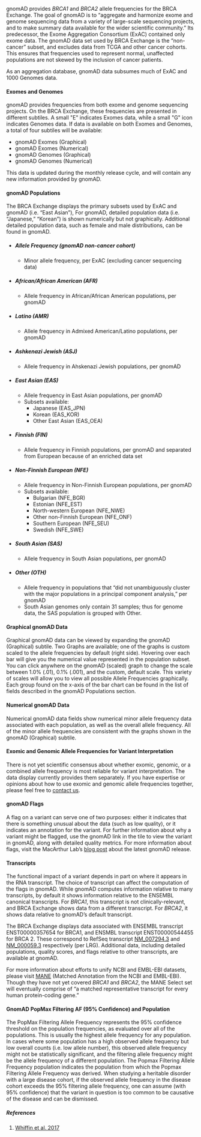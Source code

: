 
gnomAD provides _BRCA1_ and _BRCA2_ allele frequencies for the BRCA Exchange. The goal of gnomAD is to “aggregate and harmonize exome and genome sequencing data from a variety of large-scale sequencing projects, and to make summary data available for the wider scientific community.” Its predecessor, the Exome Aggregation Consortium (ExAC) contained only exome data. The gnomAD data set used by BRCA Exchange is the “non-cancer” subset, and excludes data from TCGA and other cancer cohorts. This ensures that frequencies used to represent normal, unaffected populations are not skewed by the inclusion of cancer patients. 

As an aggregation database, gnomAD data subsumes much of ExAC and 1000 Genomes data. 

#### Exomes and Genomes 
gnomAD provides frequencies from both exome and genome sequencing projects. On the BRCA Exchange, these frequencies are presented in different subtiles. A small "E" indicates Exomes data, while a small "G" icon indicates Genomes data. If data is available on both Exomes and Genomes, a total of four subtiles will be available:

* gnomAD Exomes (Graphical) 
* gnomAD Exomes (Numerical) 
* gnomAD Genomes (Graphical) 
* gnomAD Genomes (Numerical) 

This data is updated during the monthly release cycle, and will contain any new information provided by gnomAD. 

#### gnomAD Populations

The BRCA Exchange displays the primary subsets used by ExAC and gnomAD (i.e. “East  Asian”), For gnomAD, detailed population data (i.e. “Japanese,” “Korean”) is shown numerically but not graphically. Additional detailed population data, such as female and male distributions, can be found in gnomAD. 

* ##### Allele Frequency (gnomAD non-cancer cohort)
	* Minor allele frequency, per ExAC (excluding cancer sequencing data)
* ##### African/African American (AFR)
	* Allele frequency in African/African American populations, per gnomAD
* ##### Latino (AMR)
	* Allele frequency in Admixed American/Latino populations, per gnomAD
* ##### Ashkenazi Jewish (ASJ)
	* Allele frequency in Ahskenazi Jewish populations, per gnomAD
* ##### East Asian (EAS)
	* Allele frequency in East Asian populations, per gnomAD
	* Subsets available:
		* Japanese (EAS_JPN)
		* Korean (EAS_KOR)
		* Other East Asian (EAS_OEA)
* ##### Finnish (FIN)
	* Allele frequency in Finnish populations, per gnomAD and separated from European because of an enriched data set
* ##### Non-Finnish European (NFE)
	* Allele frequency in Non-Finnish European populations, per gnomAD
	* Subsets available:
		* Bulgarian (NFE_BGR)
		* Estonian (NFE_EST)
		* North-western European (NFE_NWE)
		* Other non-Finnish European (NFE_ONF)
		* Southern European (NFE_SEU)
		* Swedish (NFE_SWE)
* ##### South Asian (SAS)
	* Allele frequency in South Asian populations, per gnomAD
* ##### Other (OTH)
	* Allele frequency in populations that “did not unambiguously cluster with the major populations in a principal component analysis,” per gnomAD
	* South Asian genomes only contain 31 samples; thus for genome data, the SAS population is grouped with Other.

#### Graphical gnomAD Data
Graphical gnomAD data can be viewed by expanding the gnomAD (Graphical) subtile. Two Graphs are available; one of the graphs is custom scaled to the allele frequencies by default (right side). Hovering over each bar will give you the numerical value represented in the population subset. You can click anywhere on the gnomAD (scaled) graph to change the scale between 1.0% (.01), 0.1% (.001), and the custom, default scale. This variety of scales will allow you to view all possible Allele Frequencies graphically.
Each group found on the x-axis of the bar chart can be found in the list of fields described in the gnomAD Populations section.

#### Numerical gnomAD Data
Numerical gnomAD data fields show numerical minor allele frequency data associated with each population, as well as the overall allele frequency. All of the minor allele frequencies are consistent with the graphs shown in the gnomAD (Graphical) subtile.

#### Exomic and Genomic Allele Frequencies for Variant Interpretation
There is not yet scientific consensus about whether exomic, genomic, or a combined allele frequency is most reliable for variant interpretation. The data display currently provides them separately. If you have expertise or opinions about how to use exomic and genomic allele frequencies together, please feel free to [contact us](mailto:brca-exchange-contact@genomicsandhealth.org?subject=BRCA%20Exchange%20Literature%20Search). 

#### gnomAD Flags
A flag on a variant can serve one of two purposes: either it indicates that there is something unusual about the data (such as low quality), or it indicates an annotation for the variant. For further information about why a variant might be flagged, use the gnomAD link in the tile to view the variant in gnomAD, along with detailed quality metrics. For more information about flags, visit the MacArthur Lab’s [blog post](https://macarthurlab.org/2018/10/17/gnomad-v2-1/) about the latest gnomAD release. 

#### Transcripts

The functional impact of a variant depends in part on where it appears in the RNA transcript.  The choice of transcript can affect the computation of the flags in gnomAD.  While gnomAD computes information relative to many transcripts, by default it shows information relative to the ENSEMBL canonical transcripts.  For _BRCA1_, this transcript is not clinically-relevant, and BRCA Exchange shows data from a different transcript.  For _BRCA2_, it shows data relative to gnomAD’s default transcript.  

The BRCA Exchange displays data associated with ENSEMBL transcript ENST00000357654 for BRCA1, and ENSMBL transcript ENST00000544455 for BRCA 2. These correspond to RefSeq transcript [NM_007294.3](http://ftp.ebi.ac.uk/pub/databases/lrgex/LRG_292.xml) and [NM_000059.3](http://ftp.ebi.ac.uk/pub/databases/lrgex/LRG_293.xml) respectively (per LRG).  Additional data, including detailed populations, quality scores, and flags relative to other transcripts, are available at gnomAD.

For more information about efforts to unify NCBI and EMBL-EBI datasets, please visit [MANE](https://ncbiinsights.ncbi.nlm.nih.gov/2019/03/12/mane-select-v0-5/) (Matched Annotation from the NCBI and EMBL-EBI). Though they have not yet covered _BRCA1_ and _BRCA2_, the MANE Select set will eventually comprise of “a matched representative transcript for every human protein-coding gene.”

#### GnomAD PopMax Filtering AF (95% Confidence) and Population
The PopMax Filtering Allele Frequency represents the 95% confidence threshold on the population frequencies, as evaluated over all of the populations.  This is usually the highest allele frequency for any population.  In cases where some population has a high observed allele frequency but low overall counts (i.e. low allele number), this observed allele frequency might not be statistically significant, and the filtering allele frequency might be the allele frequency of a different population.  The Popmax Filtering Allele Frequency population indicates the population from which the Popmax Filtering Allele Frequency was derived.  When studying a heritable disorder with a large disease cohort, if the observed allele frequency in the disease cohort exceeds the 95% filtering allele frequency, one can assume (with 95% confidence) that the variant in question is too common to be causative of the disease and can be dismissed.

##### References

1. [Whiffin et al. 2017](https://www.ncbi.nlm.nih.gov/pubmed/?term=28518168)
